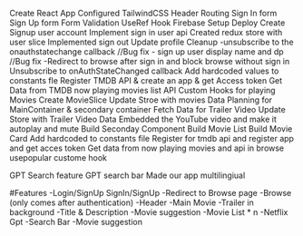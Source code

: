Create React App
Configured TailwindCSS
Header
Routing
Sign In form
Sign Up form
Form Validation
UseRef Hook
Firebase Setup
Deploy
Create Signup user account
Implement sign in user api
Created redux store with user slice
Implemented sign out
Update profile
Cleanup -unsubscribe to the onauthstatechange callback
//Bug fix - sign up user display name and dp
//Bug fix -Redirect to browse after sign in and block browse without sign in
Unsubscribe to onAuthStateChanged callback
Add hardcoded values to constants fle
Register TMDB API & create an app & get Access token
Get Data from TMDB now playing movies list API
Custom Hooks for playing Movies
Create MovieSlice
Update Stroe with movies Data
Planning for MainContainer & secondary container 
Fetch Data for Trailer Video
Update Store with Trailer Video Data
Embedded the YouTube video and make it autoplay and mute
Build Seconday Component
Build Movie List
Build Movie Card
Add hardcoded to constants file
Register for tmdb api and register app and get acces token
Get data from now playing movies and api in browse
usepopular custome hook

GPT Search feature
GPT search bar
Made our app multilingiual




#Features
-Login/SignUp
    SignIn/SignUp
    -Redirect to Browse page
-Browse (only comes after authentication)
    -Header
    -Main Movie
        -Trailer in background 
        -Title & Description
        -Movie suggestion
            -Movie List * n
-Netflix Gpt
    -Search Bar
    -Movie suggestion

